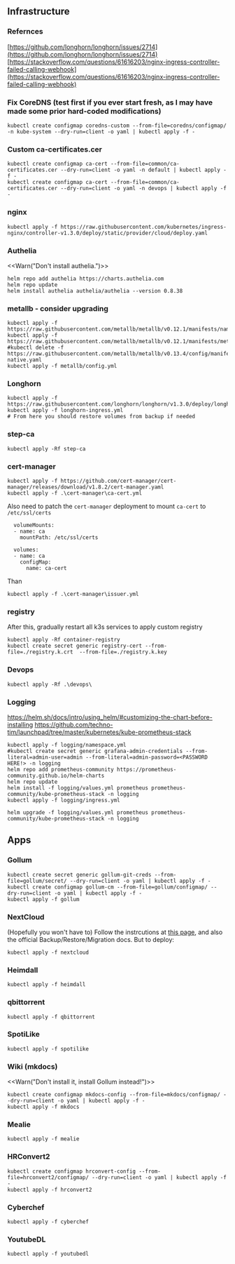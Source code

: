 ## Infrastructure

### Refernces
[https://github.com/longhorn/longhorn/issues/2714](https://github.com/longhorn/longhorn/issues/2714) <br>
[https://stackoverflow.com/questions/61616203/nginx-ingress-controller-failed-calling-webhook](https://stackoverflow.com/questions/61616203/nginx-ingress-controller-failed-calling-webhook)

### Fix CoreDNS (test first if you ever start fresh, as I may have made some prior hard-coded modifications)
```
kubectl create configmap coredns-custom --from-file=coredns/configmap/ -n kube-system --dry-run=client -o yaml | kubectl apply -f -
```

### Custom ca-certificates.cer
```
kubectl create configmap ca-cert --from-file=common/ca-certificates.cer --dry-run=client -o yaml -n default | kubectl apply -f -
kubectl create configmap ca-cert --from-file=common/ca-certificates.cer --dry-run=client -o yaml -n devops | kubectl apply -f -
```

### nginx
```
kubectl apply -f https://raw.githubusercontent.com/kubernetes/ingress-nginx/controller-v1.3.0/deploy/static/provider/cloud/deploy.yaml
```

### Authelia
<<Warn("Don't install authelia.")>>
```
helm repo add authelia https://charts.authelia.com
helm repo update
helm install authelia authelia/authelia --version 0.8.38
```

### metallb - consider upgrading
```
kubectl apply -f https://raw.githubusercontent.com/metallb/metallb/v0.12.1/manifests/namespace.yaml
kubectl apply -f https://raw.githubusercontent.com/metallb/metallb/v0.12.1/manifests/metallb.yaml
#kubectl delete -f https://raw.githubusercontent.com/metallb/metallb/v0.13.4/config/manifests/metallb-native.yaml
kubectl apply -f metallb/config.yml
```

### Longhorn
```
kubectl apply -f https://raw.githubusercontent.com/longhorn/longhorn/v1.3.0/deploy/longhorn.yaml
kubectl apply -f longhorn-ingress.yml
# From here you should restore volumes from backup if needed
```

### step-ca
```
kubectl apply -Rf step-ca
```

### cert-manager
```
kubectl apply -f https://github.com/cert-manager/cert-manager/releases/download/v1.8.2/cert-manager.yaml
kubectl apply -f .\cert-manager\ca-cert.yml
```
Also need to patch the `cert-manager` deployment to mount `ca-cert` to `/etc/ssl/certs`
```
  volumeMounts:
  - name: ca
    mountPath: /etc/ssl/certs
```
```
  volumes:
  - name: ca
    configMap:
      name: ca-cert
```
Than
```
kubectl apply -f .\cert-manager\issuer.yml
```

### registry
After this, gradually restart all k3s services to apply custom registry
```
kubectl apply -Rf container-registry
kubectl create secret generic registry-cert --from-file=./registry.k.crt  --from-file=./registry.k.key
```

### Devops
```
kubectl apply -Rf .\devops\
```

### Logging
https://helm.sh/docs/intro/using_helm/#customizing-the-chart-before-installing
https://github.com/techno-tim/launchpad/tree/master/kubernetes/kube-prometheus-stack
```
kubectl apply -f logging/namespace.yml
#kubectl create secret generic grafana-admin-credentials --from-literal=admin-user=admin --from-literal=admin-password=<PASSWORD HERE!> -n logging
helm repo add prometheus-community https://prometheus-community.github.io/helm-charts
helm repo update
helm install -f logging/values.yml prometheus prometheus-community/kube-prometheus-stack -n logging
kubectl apply -f logging/ingress.yml

helm upgrade -f logging/values.yml prometheus prometheus-community/kube-prometheus-stack -n logging
```

## Apps
### Gollum
```
kubectl create secret generic gollum-git-creds --from-file=gollum/secret/ --dry-run=client -o yaml | kubectl apply -f -
kubectl create configmap gollum-cm --from-file=gollum/configmap/ --dry-run=client -o yaml | kubectl apply -f -
kubectl apply -f gollum
```

### NextCloud
(Hopefully you won't have to) Follow the instrcutions at [this page](Notes/Nextcloud%20Migration.md), and also the official Backup/Restore/Migration docs. But to deploy:
```
kubectl apply -f nextcloud
```

### Heimdall
```
kubectl apply -f heimdall
```

### qbittorrent
```
kubectl apply -f qbittorrent
```

### SpotiLike
```
kubectl apply -f spotilike
```

### Wiki (mkdocs)
<<Warn("Don't install it, install Gollum instead!")>>
```
kubectl create configmap mkdocs-config --from-file=mkdocs/configmap/ --dry-run=client -o yaml | kubectl apply -f -
kubectl apply -f mkdocs
```

### Mealie
```
kubectl apply -f mealie
```

### HRConvert2
```
kubectl create configmap hrconvert-config --from-file=hrconvert2/configmap/ --dry-run=client -o yaml | kubectl apply -f -
kubectl apply -f hrconvert2
```

### Cyberchef
```
kubectl apply -f cyberchef
```

### YoutubeDL
```
kubectl apply -f youtubedl
```
